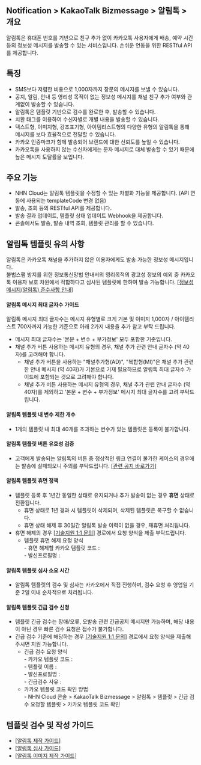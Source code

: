 ## Notification > KakaoTalk Bizmessage > 알림톡 > 개요

알림톡은 휴대폰 번호를 기반으로 친구 추가 없이 카카오톡 사용자에게 배송, 예약 시간 등의 정보성 메시지를 발송할 수 있는 서비스입니다.
손쉬운 연동을 위한 RESTful API를 제공합니다.

## 특징
* SMS보다 저렴한 비용으로 1,000자까지 장문의 메시지를 보낼 수 있습니다.
* 공지, 알림, 안내 등 영리성 목적이 없는 정보성 메시지를 채널 친구 추가 여부와 관계없이 발송할 수 있습니다.
* 알림톡은 템플릿 기반으로 검수를 완료한 후, 발송할 수 있습니다.
* 치환 태그를 이용하여 수신자별로 개별 내용을 발송할 수 있습니다.
* 텍스트형, 이미지형, 강조표기형, 아이템리스트형의 다양한 유형의 알림톡을 통해 메시지를 보다 효율적으로 전달할 수 있습니다.
* 카카오 인증마크가 함께 발송되어 브랜드에 대한 신뢰도를 높일 수 있습니다.
* 카카오톡을 사용하지 않는 수신자에게는 문자 메시지로 대체 발송할 수 있기 때문에 높은 메시지 도달률을 보입니다.

## 주요 기능
* NHN Cloud는 알림톡 템플릿을 수정할 수 있는 차별화 기능을 제공합니다. (API 연동에 사용되는 templateCode 변경 없음)
* 발송, 조회 등의 RESTful API를 제공합니다.
* 발송 결과 업데이트, 템플릿 상태 업데이트 Webhook을 제공합니다.
* 콘솔에서도 발송, 발송 내역 조회, 템플릿 관리를 할 수 있습니다.

## 알림톡 템플릿 유의 사항
알림톡은 카카오톡 채널을 추가하지 않은 이용자에게도 발송 가능한 정보성 메시지입니다.<br/> 불법스팸 방지를 위한 정보통신망법 안내서의 영리목적의 광고성 정보의 예외 중 카카오톡 이용자 보호 차원에서 적합하다고 심사된 템플릿에 한하여 발송 가능합니다. [[정보성 메시지(알림톡) 준수사항 안내]](https://cs.kakao.com/helps?articleId=1073203715&service=159&category=503&device=1871&locale=ko)

#### 알림톡 메시지 최대 글자수 가이드
알림톡 메시지 최대 글자수는 메시지 유형별로 크게 기본 및 이미지 1,000자 / 아이템리스트 700자까지 가능한 기준으로 아래 2가지 내용을 추가 참고 부탁 드립니다.

* 메시지 최대 글자수는 '본문 + 변수 + 부가정보' 모두 포함한 기준입니다. 
* 채널 추가 버튼 사용하는 메시지 유형의 경우, 채널 추가 관련 안내 글자수 (약 40자)를 고려해야 합니다. 
    * 채널 추가 버튼을 사용하는 "채널추가형(AD)", "복합형(MI)"은 채널 추가 관련한 안내 메시지 (약 40자)가 기본으로 기재 필요하므로 알림톡 최대 글자수 가이드에 포함되는 것으로 고려해야 합니다.
    * 채널 추가 버튼 사용하는 메시지 유형의 경우, 채널 추가 관련 안내 글자수 (약 40자)를 제외하고 '본문 + 변수 + 부가정보' 메시지 최대 글자수를 고려 부탁드립니다.

#### 알림톡 템플릿 내 변수 제한 개수
* 1개의 템플릿 내 최대 40개를 초과하는 변수가 있는 템플릿은 등록이 불가합니다.

#### 알림톡 템플릿 버튼 유효성 검증
* 고객에게 발송되는 알림톡의 버튼 중 정상적인 링크 연결이 불가한 케이스의 경우에는 발송에 실패되오니 주의를 부탁드립니다. [[관련 공지 바로가기]](https://www.nhncloud.com/kr/support/notice/detail/5287)

#### 알림톡 템플릿 휴면 정책
* 템플릿 등록 후 1년간 동일한 상태로 유지되거나 추가 발송이 없는 경우 **휴면** 상태로 전환됩니다.
    * 휴면 상태로 1년 경과 시 템플릿이 삭제되며, 삭제된 템플릿은 복구할 수 없습니다.
    * 휴면 상태 해제 후 30일간 알림톡 발송 이력이 없을 경우, 재휴면 처리됩니다.
* 휴면 해제의 경우 [[기술지원 1:1 문의]](https://www.nhncloud.com/kr/support/inquiry) 경로에서 요청 양식을 제출 부탁드립니다.
    * 템플릿 휴면 해제 요청 양식<br/>- 휴면 해제할 카카오 템플릿 코드 :<br/> - 발신프로필명 :

#### 알림톡 템플릿 심사 소요 시간
* 알림톡 템플릿의 검수 및 심사는 카카오에서 직접 진행하며, 검수 요청 후 영업일 기준 2일 이내 순차적으로 처리됩니다.

#### 알림톡 템플릿 긴급 검수 신청
* 템플릿 긴급 검수는 장애/오류, 오발송 관련 긴급공지 메시지만 가능하며, 해당 내용이 아닌 경우 빠른 검수 요청은 접수가 불가합니다.
* 긴급 검수 기준에 해당하는 경우 [[기술지원 1:1 문의]](https://www.nhncloud.com/kr/support/inquiry) 경로에서 요청 양식을 제출해 주시면 지원 가능합니다.
    * 긴급 검수 요청 양식<br/>- 카카오 템플릿 코드 :<br/> - 템플릿 이름 :<br/> - 발신프로필명 :<br/>- 긴급검수 사유 :
    * 카카오 템플릿 코드 확인 방법<br/>- NHN Cloud 콘솔 > KakaoTalk Bizmessage > 알림톡 > 템플릿 > 긴급 검수 요청할 템플릿 > 카카오 템플릿 코드 확인

## 템플릿 검수 및 작성 가이드
* [[알림톡 제작 가이드]](https://kakaobusiness.gitbook.io/main/ad/bizmessage/notice-friend/content-guide)
* [[알림톡 심사 가이드]](https://kakaobusiness.gitbook.io/main/ad/bizmessage/notice-friend/audit)
* [[알림톡 이미지 제작 가이드]](https://kakaobusiness.gitbook.io/main/ad/bizmessage/notice-friend/content-guide/image)
  


